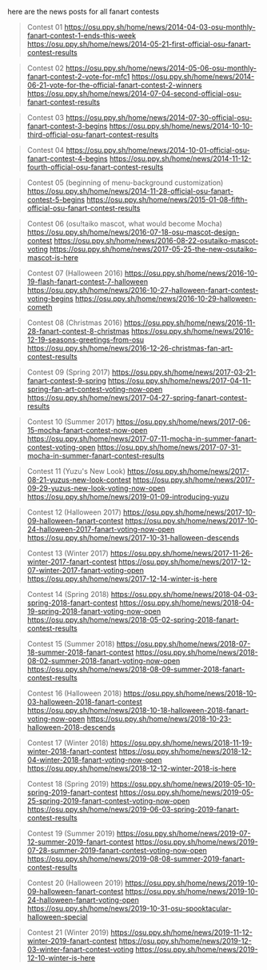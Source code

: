 here are the news posts for all fanart contests

> Contest 01
https://osu.ppy.sh/home/news/2014-04-03-osu-monthly-fanart-contest-1-ends-this-week
https://osu.ppy.sh/home/news/2014-05-21-first-official-osu-fanart-contest-results

> Contest 02
https://osu.ppy.sh/home/news/2014-05-06-osu-monthly-fanart-contest-2-vote-for-mfc1
https://osu.ppy.sh/home/news/2014-06-21-vote-for-the-official-fanart-contest-2-winners
https://osu.ppy.sh/home/news/2014-07-04-second-official-osu-fanart-contest-results

> Contest 03
https://osu.ppy.sh/home/news/2014-07-30-official-osu-fanart-contest-3-begins
https://osu.ppy.sh/home/news/2014-10-10-third-official-osu-fanart-contest-results

> Contest 04
https://osu.ppy.sh/home/news/2014-10-01-official-osu-fanart-contest-4-begins
https://osu.ppy.sh/home/news/2014-11-12-fourth-official-osu-fanart-contest-results

> Contest 05 (beginning of menu-background customization)
https://osu.ppy.sh/home/news/2014-11-28-official-osu-fanart-contest-5-begins
https://osu.ppy.sh/home/news/2015-01-08-fifth-official-osu-fanart-contest-results

> Contest 06 (osu!taiko mascot, what would become Mocha)
https://osu.ppy.sh/home/news/2016-07-18-osu-mascot-design-contest
https://osu.ppy.sh/home/news/2016-08-22-osutaiko-mascot-voting
https://osu.ppy.sh/home/news/2017-05-25-the-new-osutaiko-mascot-is-here

> Contest 07 (Halloween 2016)
https://osu.ppy.sh/home/news/2016-10-19-flash-fanart-contest-7-halloween
https://osu.ppy.sh/home/news/2016-10-27-halloween-fanart-contest-voting-begins
https://osu.ppy.sh/home/news/2016-10-29-halloween-cometh

> Contest 08 (Christmas 2016)
https://osu.ppy.sh/home/news/2016-11-28-fanart-contest-8-christmas
https://osu.ppy.sh/home/news/2016-12-19-seasons-greetings-from-osu
https://osu.ppy.sh/home/news/2016-12-26-christmas-fan-art-contest-results

> Contest 09 (Spring 2017)
https://osu.ppy.sh/home/news/2017-03-21-fanart-contest-9-spring
https://osu.ppy.sh/home/news/2017-04-11-spring-fan-art-contest-voting-now-open
https://osu.ppy.sh/home/news/2017-04-27-spring-fanart-contest-results

> Contest 10 (Summer 2017)
https://osu.ppy.sh/home/news/2017-06-15-mocha-fanart-contest-now-open
https://osu.ppy.sh/home/news/2017-07-11-mocha-in-summer-fanart-contest-voting-open
https://osu.ppy.sh/home/news/2017-07-31-mocha-in-summer-fanart-contest-results

> Contest 11 (Yuzu's New Look)
https://osu.ppy.sh/home/news/2017-08-21-yuzus-new-look-contest
https://osu.ppy.sh/home/news/2017-09-29-yuzus-new-look-voting-now-open
https://osu.ppy.sh/home/news/2019-01-09-introducing-yuzu

> Contest 12 (Halloween 2017)
https://osu.ppy.sh/home/news/2017-10-09-halloween-fanart-contest
https://osu.ppy.sh/home/news/2017-10-24-halloween-2017-fanart-voting-now-open
https://osu.ppy.sh/home/news/2017-10-31-halloween-descends

> Contest 13 (Winter 2017)
https://osu.ppy.sh/home/news/2017-11-26-winter-2017-fanart-contest
https://osu.ppy.sh/home/news/2017-12-07-winter-2017-fanart-voting-open
https://osu.ppy.sh/home/news/2017-12-14-winter-is-here

> Contest 14 (Spring 2018)
https://osu.ppy.sh/home/news/2018-04-03-spring-2018-fanart-contest
https://osu.ppy.sh/home/news/2018-04-19-spring-2018-fanart-voting-now-open
https://osu.ppy.sh/home/news/2018-05-02-spring-2018-fanart-contest-results

> Contest 15 (Summer 2018)
https://osu.ppy.sh/home/news/2018-07-18-summer-2018-fanart-contest
https://osu.ppy.sh/home/news/2018-08-02-summer-2018-fanart-voting-now-open
https://osu.ppy.sh/home/news/2018-08-09-summer-2018-fanart-contest-results

> Contest 16 (Halloween 2018)
https://osu.ppy.sh/home/news/2018-10-03-halloween-2018-fanart-contest
https://osu.ppy.sh/home/news/2018-10-18-halloween-2018-fanart-voting-now-open
https://osu.ppy.sh/home/news/2018-10-23-halloween-2018-descends

> Contest 17 (Winter 2018)
https://osu.ppy.sh/home/news/2018-11-19-winter-2018-fanart-contest
https://osu.ppy.sh/home/news/2018-12-04-winter-2018-fanart-voting-now-open
https://osu.ppy.sh/home/news/2018-12-12-winter-2018-is-here

> Contest 18 (Spring 2019)
https://osu.ppy.sh/home/news/2019-05-10-spring-2019-fanart-contest
https://osu.ppy.sh/home/news/2019-05-25-spring-2019-fanart-contest-voting-now-open
https://osu.ppy.sh/home/news/2019-06-03-spring-2019-fanart-contest-results


> Contest 19 (Summer 2019)
https://osu.ppy.sh/home/news/2019-07-12-summer-2019-fanart-contest
https://osu.ppy.sh/home/news/2019-07-28-summer-2019-fanart-contest-voting-now-open
https://osu.ppy.sh/home/news/2019-08-08-summer-2019-fanart-contest-results

> Contest 20 (Halloween 2019)
https://osu.ppy.sh/home/news/2019-10-09-halloween-fanart-contest
https://osu.ppy.sh/home/news/2019-10-24-halloween-fanart-voting-open
https://osu.ppy.sh/home/news/2019-10-31-osu-spooktacular-halloween-special

> Contest 21 (Winter 2019)
https://osu.ppy.sh/home/news/2019-11-12-winter-2019-fanart-contest
https://osu.ppy.sh/home/news/2019-12-03-winter-fanart-contest-voting
https://osu.ppy.sh/home/news/2019-12-10-winter-is-here
